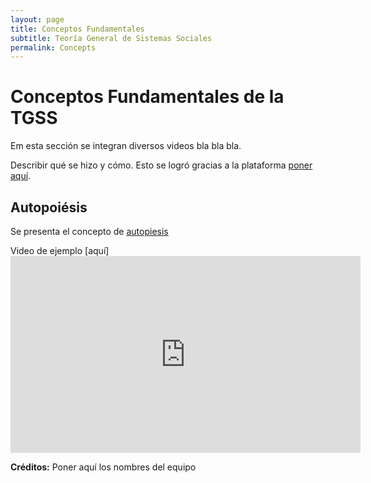 ```yaml
---
layout: page
title: Conceptos Fundamentales
subtitle: Teoría General de Sistemas Sociales
permalink: Concepts
---
```


# Conceptos Fundamentales de la TGSS 

Em esta sección se integran diversos videos bla bla bla.

Describir qué se hizo y cómo. Esto se logró gracias a la plataforma [poner aquí](https://www.dirección.com/). 

## Autopoiésis

Se presenta el concepto de [autopiesis](http://tikititititi) 

Video de ejemplo [aquí]<iframe width="560" height="315" src="https://www.youtube.com/embed/eJnQBXmZ7Ek?start=90" title="YouTube video player" frameborder="0" allow="accelerometer; autoplay; clipboard-write; encrypted-media; gyroscope; picture-in-picture; web-share" allowfullscreen></iframe>


**Créditos:** Poner aquí los nombres del equipo

